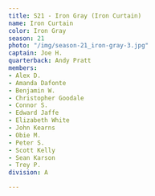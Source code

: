 ```yaml
---
title: S21 - Iron Gray (Iron Curtain)
name: Iron Curtain
color: Iron Gray
season: 21
photo: "/img/season-21_iron-gray-3.jpg"
captain: Joe H.
quarterback: Andy Pratt
members:
- Alex D.
- Amanda Dafonte
- Benjamin W.
- Christopher Goodale
- Connor S.
- Edward Jaffe
- Elizabeth White
- John Kearns
- Obie M.
- Peter S.
- Scott Kelly
- Sean Karson
- Trey P.
division: A

---
```

